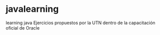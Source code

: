 # javalearning
learning java
Ejercicios propuestos por la UTN dentro de la capacitación oficial de Oracle

